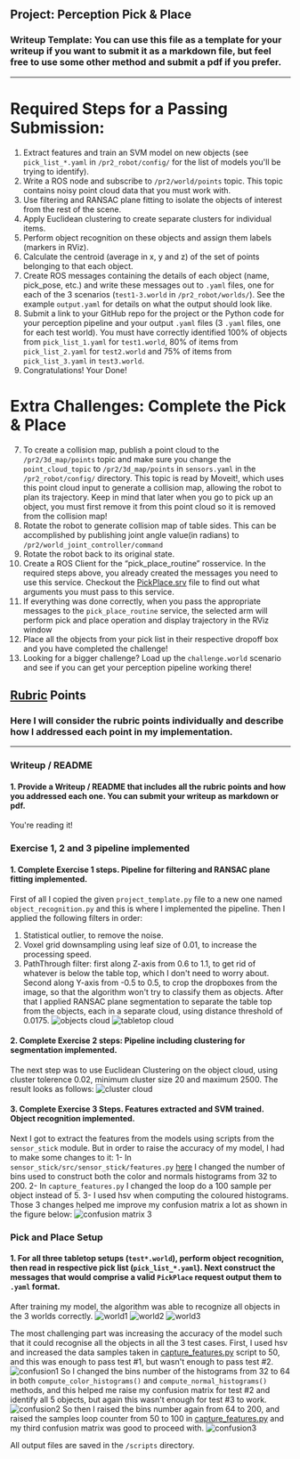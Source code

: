 ## Project: Perception Pick & Place
### Writeup Template: You can use this file as a template for your writeup if you want to submit it as a markdown file, but feel free to use some other method and submit a pdf if you prefer.

---


# Required Steps for a Passing Submission:
1. Extract features and train an SVM model on new objects (see `pick_list_*.yaml` in `/pr2_robot/config/` for the list of models you'll be trying to identify). 
2. Write a ROS node and subscribe to `/pr2/world/points` topic. This topic contains noisy point cloud data that you must work with.
3. Use filtering and RANSAC plane fitting to isolate the objects of interest from the rest of the scene.
4. Apply Euclidean clustering to create separate clusters for individual items.
5. Perform object recognition on these objects and assign them labels (markers in RViz).
6. Calculate the centroid (average in x, y and z) of the set of points belonging to that each object.
7. Create ROS messages containing the details of each object (name, pick_pose, etc.) and write these messages out to `.yaml` files, one for each of the 3 scenarios (`test1-3.world` in `/pr2_robot/worlds/`).  See the example `output.yaml` for details on what the output should look like.  
8. Submit a link to your GitHub repo for the project or the Python code for your perception pipeline and your output `.yaml` files (3 `.yaml` files, one for each test world).  You must have correctly identified 100% of objects from `pick_list_1.yaml` for `test1.world`, 80% of items from `pick_list_2.yaml` for `test2.world` and 75% of items from `pick_list_3.yaml` in `test3.world`.
9. Congratulations!  Your Done!

# Extra Challenges: Complete the Pick & Place
7. To create a collision map, publish a point cloud to the `/pr2/3d_map/points` topic and make sure you change the `point_cloud_topic` to `/pr2/3d_map/points` in `sensors.yaml` in the `/pr2_robot/config/` directory. This topic is read by Moveit!, which uses this point cloud input to generate a collision map, allowing the robot to plan its trajectory.  Keep in mind that later when you go to pick up an object, you must first remove it from this point cloud so it is removed from the collision map!
8. Rotate the robot to generate collision map of table sides. This can be accomplished by publishing joint angle value(in radians) to `/pr2/world_joint_controller/command`
9. Rotate the robot back to its original state.
10. Create a ROS Client for the “pick_place_routine” rosservice.  In the required steps above, you already created the messages you need to use this service. Checkout the [PickPlace.srv](https://github.com/udacity/RoboND-Perception-Project/tree/master/pr2_robot/srv) file to find out what arguments you must pass to this service.
11. If everything was done correctly, when you pass the appropriate messages to the `pick_place_routine` service, the selected arm will perform pick and place operation and display trajectory in the RViz window
12. Place all the objects from your pick list in their respective dropoff box and you have completed the challenge!
13. Looking for a bigger challenge?  Load up the `challenge.world` scenario and see if you can get your perception pipeline working there!

[//]: # (Image References)

[objects]: ./writeup_images/objects.png
[table]: ./writeup_images/table.png
[clusters]: ./writeup_images/clusters.png
[confusion1]: ./writeup_images/confusion1.png
[confusion2]: ./writeup_images/confusion2.png
[confusion3]: ./writeup_images/confusion3.png
[world1]: ./writeup_images/world1.png
[world2]: ./writeup_images/world2.png
[world3]: ./writeup_images/world3.png

## [Rubric](https://review.udacity.com/#!/rubrics/1067/view) Points
### Here I will consider the rubric points individually and describe how I addressed each point in my implementation.  

---
### Writeup / README

#### 1. Provide a Writeup / README that includes all the rubric points and how you addressed each one.  You can submit your writeup as markdown or pdf.  

You're reading it!

### Exercise 1, 2 and 3 pipeline implemented
#### 1. Complete Exercise 1 steps. Pipeline for filtering and RANSAC plane fitting implemented.
First of all I copied the given `project_template.py` file to a new one named `object_recognition.py` and this is where I implemented the pipeline.
Then I applied the following filters in order:
1. Statistical outlier, to remove the noise.
2. Voxel grid downsampling using leaf size of 0.01, to increase the processing speed.
3. PathThrough filter:
  first along Z-axis from 0.6 to 1.1, to get rid of whatever is below the table top, which I don't need to worry about.
  Second along Y-axis from -0.5 to 0.5, to crop the dropboxes from the image, so that the algorithm won't try to classify them as objects.
After that I applied RANSAC plane segmentation to separate the table top from the objects, each in a separate cloud, using distance threshold of 0.0175.
![objects cloud][objects]
![tabletop cloud][table] 
#### 2. Complete Exercise 2 steps: Pipeline including clustering for segmentation implemented.  
The next step was to use Euclidean Clustering on the object cloud, using cluster tolerence 0.02, minimum cluster size 20 and maximum 2500. The result looks as follows:
![cluster cloud][clusters]
#### 3. Complete Exercise 3 Steps.  Features extracted and SVM trained. Object recognition implemented.
Next I got to extract the features from the models using scripts from the `sensor_stick` module. But in order to raise the accuracy of my model, I had to make some changes to it:
1- In `sensor_stick/src/sensor_stick/features.py` [here](https://github.com/HebaWaly/RoboND-Perception-Exercises/blob/master/Exercise-3/sensor_stick/src/sensor_stick/features.py) I changed the number of bins used to construct both the color and normals histograms from 32 to 200.
2- In `capture_features.py` I changed the loop do a 100 sample per object instead of 5.
3- I used hsv when computing the coloured histograms.
Those 3 changes helped me improve my confusion matrix a lot as shown in the figure below:
![confusion matrix 3][confusion3]
### Pick and Place Setup

#### 1. For all three tabletop setups (`test*.world`), perform object recognition, then read in respective pick list (`pick_list_*.yaml`). Next construct the messages that would comprise a valid `PickPlace` request output them to `.yaml` format.
After training my model, the algorithm was able to recognize all objects in the 3 worlds correctly.
![world1][world1]
![world2][world2]
![world3][world3]

The most challenging part was increasing the accuracy of the model such that it could recognise all the objects in all the 3 test cases.
First, I used hsv and increased the data samples taken in [capture_features.py](https://github.com/HebaWaly/RoboND-Perception-Exercises/blob/master/Exercise-3/sensor_stick/src/sensor_stick/features.py) script to 50, and this was enough to pass test #1, but wasn't enough to pass test #2.
![confusion1][confusion1]
So I changed the bins number of the histograms from 32 to 64 in both `compute_color_histograms()` and `compute_normal_histograms()` methods, and this helped me raise my confusion matrix for test #2 and identify all 5 objects, but again this wasn't enough for test #3 to work.
![confusion2][confusion2]
So then I raised the bins number again from 64 to 200, and raised the samples loop counter from 50 to 100 in [capture_features.py](https://github.com/HebaWaly/RoboND-Perception-Exercises/blob/master/Exercise-3/sensor_stick/src/sensor_stick/features.py) and my third confusion matrix was good to proceed with.
![confusion3][confusion3]

All output files are saved in the `/scripts` directory.


